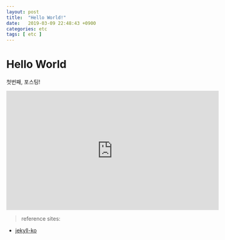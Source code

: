 ```yaml
---
layout: post
title:  "Hello World!"
date:   2019-03-09 22:48:43 +0900
categories: etc
tags: [ etc ]
---
```

# Hello World
첫번째, 포스팅!

<div class="portfolio-container">
    <iframe src="http://www.youtube.com/embed/4aQwT3n2c1Q" height="315" width="560" allowfullscreen="" frameborder="0">
    </iframe>
</div>

> reference sites:  
* [jekyll-ko]

[jekyll-ko]: http://jekyllrb-ko.github.io "jekyll 한국어 번역 사이트"
